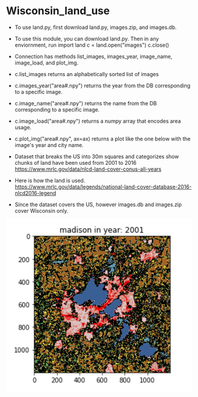 # Wisconsin_land_use

- To use land.py, first download land.py, images.zip, and images.db.
- To use this module, you can download land.py.
Then in any enviornment, run import land
c = land.open("images")
c.close()
- Connection has methods list_images, images_year, image_name, image_load, and plot_img.
- c.list_images returns an alphabetically sorted list of images
- c.images_year("area#.npy") returns the year from the DB corresponding to a specific image. 
- c.image_name("area#.npy") returns the name from the DB corresponding to a specific image. 
- c.image_load("area#.npy") returns a numpy array that encodes area usage. 
- c.plot_img("area#.npy", ax=ax) returns a plot like the one below with the image's year and city name.

- Dataset that breaks the US into 30m squares and categorizes show chunks of land have been used from 2001 to 2016 https://www.mrlc.gov/data/nlcd-land-cover-conus-all-years
- Here is how the land is used. https://www.mrlc.gov/data/legends/national-land-cover-database-2016-nlcd2016-legend
- Since the dataset covers the US, however images.db and images.zip cover Wisconsin only.

![](/images/madison.png)
